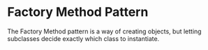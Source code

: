 # Factory Method Pattern
The Factory Method pattern is a way of creating objects, but letting subclasses
decide exactly which class to instantiate.
